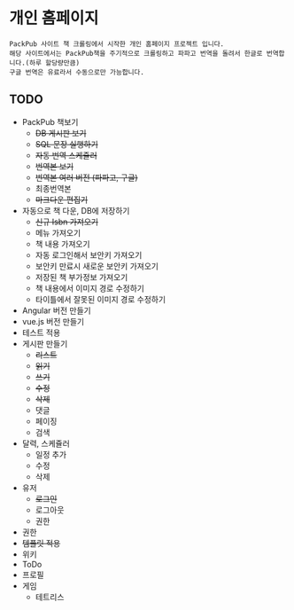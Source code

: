 # 개인 홈페이지

```
PackPub 사이트 책 크롤링에서 시작한 개인 홈페이지 프로젝트 입니다.
해당 사이트에서는 PackPub책을 주기적으로 크롤링하고 파파고 번역을 돌려서 한글로 번역합니다.(하루 할당량만큼)
구글 번역은 유료라서 수동으로만 가능합니다.
```

## TODO

* PackPub 책보기
  * ~~DB 게시판 보기~~
  * ~~SQL 문장 실행하기~~
  * ~~자동 번역 스케쥴러~~
  * ~~번역본 보기~~
  * ~~번역본 여러 버전 (파파고, 구글)~~
  * 최종번역본
  * ~~마크다운 편집기~~
* 자동으로 책 다운, DB에 저장하기
  * ~~신규 Isbn 가져오기~~
  * 메뉴 가져오기
  * 책 내용 가져오기
  * 자동 로그인해서 보안키 가져오기
  * 보안키 만료시 새로운 보안키 가져오기 
  * 저장된 책 부가정보 가져오기
  * 책 내용에서 이미지 경로 수정하기
  * 타이틀에서 잘못된 이미지 경로 수정하기
* Angular 버전 만들기
* vue.js 버전 만들기
* 테스트 적용
* 게시판 만들기
  * ~~리스트~~
  * ~~읽기~~
  * ~~쓰기~~
  * ~~수정~~
  * ~~삭제~~
  * 댓글
  * 페이징
  * 검색
* 달력, 스케쥴러
  * 일정 추가
  * 수정
  * 삭제
* 유저
  * ~~로그인~~
  * 로그아웃
  * 권한
* 권한
* ~~템플릿 적용~~
* 위키
* ToDo
* 프로필
* 게임
  * 테트리스
